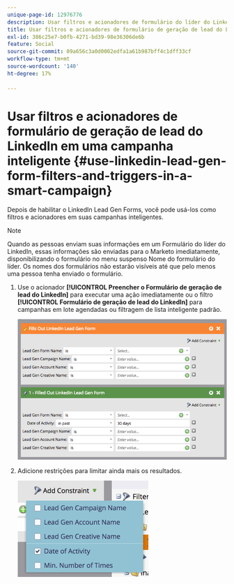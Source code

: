 ```yaml
---
unique-page-id: 12976776
description: Usar filtros e acionadores de formulário do líder do LinkedIn em uma campanha inteligente - Documentação do Marketo - Documentação do produto
title: Usar filtros e acionadores de formulário de geração de lead do LinkedIn em uma campanha inteligente
exl-id: 386c25e7-b0fb-4271-bd39-98e36306de6b
feature: Social
source-git-commit: 09a656c3a0d0002edfa1a61b987bff4c1dff33cf
workflow-type: tm+mt
source-wordcount: '140'
ht-degree: 17%

---
```


# Usar filtros e acionadores de formulário de geração de lead do LinkedIn em uma campanha inteligente {#use-linkedin-lead-gen-form-filters-and-triggers-in-a-smart-campaign}

Depois de habilitar o LinkedIn Lead Gen Forms, você pode usá-los como filtros e acionadores em suas campanhas inteligentes.

>[!NOTE]
>
>Quando as pessoas enviam suas informações em um Formulário do líder do LinkedIn, essas informações são enviadas para o Marketo imediatamente, disponibilizando o formulário no menu suspenso Nome do formulário do líder. Os nomes dos formulários não estarão visíveis até que pelo menos uma pessoa tenha enviado o formulário.

1. Use o acionador **[!UICONTROL Preencher o Formulário de geração de lead do LinkedIn]** para executar uma ação imediatamente ou o filtro **[!UICONTROL Formulário de geração de lead do LinkedIn]** para campanhas em lote agendadas ou filtragem de lista inteligente padrão.

   ![](assets/use-linkedin-lead-gen-form-filters-and-triggers-1.png)

1. Adicione restrições para limitar ainda mais os resultados.

   ![](assets/use-linkedin-lead-gen-form-filters-and-triggers-2.png)
